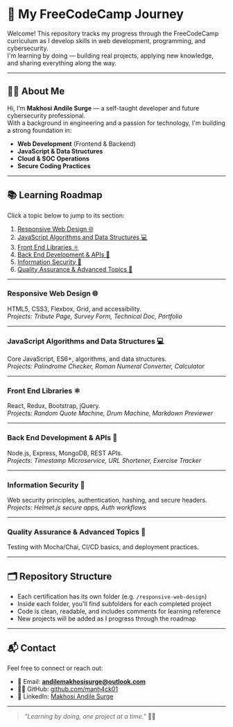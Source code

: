 # 🚀 My FreeCodeCamp Journey

Welcome! This repository tracks my progress through the FreeCodeCamp curriculum as I develop skills in web development, programming, and cybersecurity.  
I'm learning by doing — building real projects, applying new knowledge, and sharing everything along the way.

---

## 👨‍💻 About Me

Hi, I’m **Makhosi Andile Surge** — a self-taught developer and future cybersecurity professional.  
With a background in engineering and a passion for technology, I'm building a strong foundation in:

- **Web Development** (Frontend & Backend)
- **JavaScript & Data Structures**
- **Cloud & SOC Operations**
- **Secure Coding Practices**

---

## 📚 Learning Roadmap

Click a topic below to jump to its section:

1. [Responsive Web Design 🌐](#responsive-web-design-)
2. [JavaScript Algorithms and Data Structures 💻](#javascript-algorithms-and-data-structures-)
3. [Front End Libraries ⚛️](#front-end-libraries-)
4. [Back End Development & APIs 🔗](https://github.com/manh4ck01/freecodecamp-journey/tree/main/back-end-development-and-apis)
5. [Information Security 🔐](#information-security-)
6. [Quality Assurance & Advanced Topics 🧪](#quality-assurance--advanced-topics-)

---

### Responsive Web Design 🌐
HTML5, CSS3, Flexbox, Grid, and accessibility.  
_Projects: Tribute Page, Survey Form, Technical Doc, Portfolio_

---

### JavaScript Algorithms and Data Structures 💻
Core JavaScript, ES6+, algorithms, and data structures.  
_Projects: Palindrome Checker, Roman Numeral Converter, Calculator_

---

### Front End Libraries ⚛️
React, Redux, Bootstrap, jQuery.  
_Projects: Random Quote Machine, Drum Machine, Markdown Previewer_

---

### Back End Development & APIs 🔗
Node.js, Express, MongoDB, REST APIs.  
_Projects: Timestamp Microservice, URL Shortener, Exercise Tracker_

---

### Information Security 🔐
Web security principles, authentication, hashing, and secure headers.  
_Projects: Helmet.js secure apps, Auth workflows_

---

### Quality Assurance & Advanced Topics 🧪
Testing with Mocha/Chai, CI/CD basics, and deployment practices.

---

## 🗂️ Repository Structure

- Each certification has its own folder (e.g. `/responsive-web-design`)  
- Inside each folder, you'll find subfolders for each completed project  
- Code is clean, readable, and includes comments for learning reference  
- New projects will be added as I progress through the roadmap

---

## 📬 Contact

Feel free to connect or reach out:

- 📧 Email: **andilemakhosisurge@outlook.com**  
- 🧑‍💻 GitHub: [github.com/manh4ck01](https://github.com/manh4ck01)  
- 💼 LinkedIn: [Makhosi Andile Surge](https://www.linkedin.com/in/makhosi-andile-surge-8141b1316)

---

> _"Learning by doing, one project at a time."_ 👨‍💻
